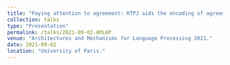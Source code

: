 ```yaml
---
title: "Paying attention to agreement: RTPJ aids the encoding of agreement in Hindi."
collection: talks
type: "Presentation"
permalink: /talks/2021-09-02-AMLAP
venue: "Architectures and Mechanisms for Language Processing 2021."
date: 2021-09-02
location: "University of Paris."
---
```

